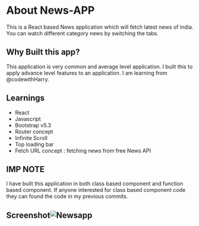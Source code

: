 # About News-APP

This is a React based News application which will fetch latest news of india. You can watch different category news by switching the tabs.

## Why Built this app?

This application is very common and average level application. I built this to apply advance level features to an application. I am learning from @codewithHarry.

## Learnings
- React
- Javascript
- Bootstrap v5.3
- Router concept
- Infinite Scroll
- Top loading bar
- Fetch URL concept : fetching news from free News API

## IMP NOTE

I have built this application in both class based component and function based component. If anyone interested for class based component code they can found the code in my previous commits.

## Screenshot![Newsapp](https://user-images.githubusercontent.com/47951316/232627540-2f3c3b89-4033-4fe1-b711-f66539329f0c.png)
